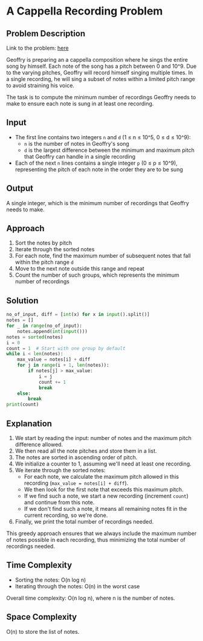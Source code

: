 # A Cappella Recording Problem

## Problem Description
Link to the problem: [here](https://open.kattis.com/problems/acappellarecording)

Geoffry is preparing an a cappella composition where he sings the entire song by himself. Each note of the song has a pitch between 0 and 10^9. Due to the varying pitches, Geoffry will record himself singing multiple times. In a single recording, he will sing a subset of notes within a limited pitch range to avoid straining his voice.

The task is to compute the minimum number of recordings Geoffry needs to make to ensure each note is sung in at least one recording.

## Input

- The first line contains two integers `n` and `d` (1 ≤ n ≤ 10^5, 0 ≤ d ≤ 10^9):
  - `n` is the number of notes in Geoffry's song
  - `d` is the largest difference between the minimum and maximum pitch that Geoffry can handle in a single recording
- Each of the next `n` lines contains a single integer `p` (0 ≤ p ≤ 10^9), representing the pitch of each note in the order they are to be sung

## Output

A single integer, which is the minimum number of recordings that Geoffry needs to make.

## Approach

1. Sort the notes by pitch
2. Iterate through the sorted notes
3. For each note, find the maximum number of subsequent notes that fall within the pitch range `d`
4. Move to the next note outside this range and repeat
5. Count the number of such groups, which represents the minimum number of recordings

## Solution

```python
no_of_input, diff = [int(x) for x in input().split()]
notes = []
for _ in range(no_of_input):
    notes.append(int(input()))
notes = sorted(notes)
i = 0
count = 1  # Start with one group by default
while i < len(notes):
    max_value = notes[i] + diff
    for j in range(i + 1, len(notes)):
        if notes[j] > max_value:
            i = j
            count += 1
            break
    else:
        break
print(count)
```

## Explanation

1. We start by reading the input: number of notes and the maximum pitch difference allowed.
2. We then read all the note pitches and store them in a list.
3. The notes are sorted in ascending order of pitch.
4. We initialize a counter to 1, assuming we'll need at least one recording.
5. We iterate through the sorted notes:
   - For each note, we calculate the maximum pitch allowed in this recording (`max_value = notes[i] + diff`).
   - We then look for the first note that exceeds this maximum pitch.
   - If we find such a note, we start a new recording (increment `count`) and continue from this note.
   - If we don't find such a note, it means all remaining notes fit in the current recording, so we're done.
6. Finally, we print the total number of recordings needed.

This greedy approach ensures that we always include the maximum number of notes possible in each recording, thus minimizing the total number of recordings needed.

## Time Complexity

- Sorting the notes: O(n log n)
- Iterating through the notes: O(n) in the worst case

Overall time complexity: O(n log n), where n is the number of notes.

## Space Complexity

O(n) to store the list of notes.


